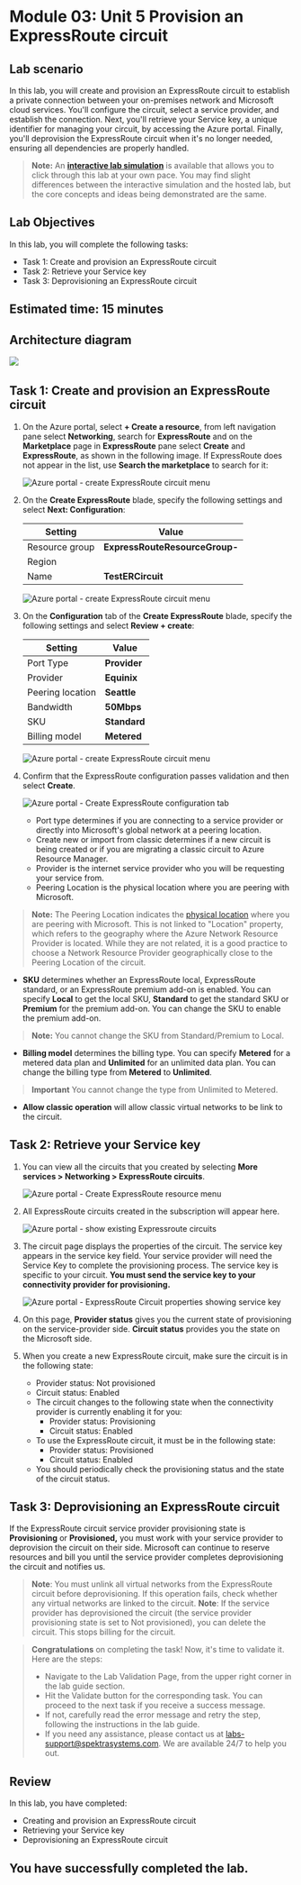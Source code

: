 # Module 03: Unit 5 Provision an ExpressRoute circuit

## Lab scenario

In this lab, you will create and provision an ExpressRoute circuit to establish a private connection between your on-premises network and Microsoft cloud services. You'll configure the circuit, select a service provider, and establish the connection. Next, you'll retrieve your Service key, a unique identifier for managing your circuit, by accessing the Azure portal. Finally, you'll deprovision the ExpressRoute circuit when it's no longer needed, ensuring all dependencies are properly handled. 

 > **Note:** An **[interactive lab simulation](https://mslabs.cloudguides.com/guides/AZ-700%20Lab%20Simulation%20-%20Provision%20an%20ExpressRoute%20circuit)** is available that allows you to click through this lab at your own pace. You may find slight differences between the interactive simulation and the hosted lab, but the core concepts and ideas being demonstrated are the same.


## Lab Objectives

In this lab, you will complete the following tasks:

+ Task 1: Create and provision an ExpressRoute circuit
+ Task 2: Retrieve your Service key
+ Task 3: Deprovisioning an ExpressRoute circuit

## Estimated time: 15 minutes

## Architecture diagram

  ‎![](../media/az700-m3-unit5.png)

## Task 1: Create and provision an ExpressRoute circuit

1. On the Azure portal, select **+ Create a resource**, from left navigation pane select **Networking**, search for **ExpressRoute** and on the **Marketplace** page in **ExpressRoute** pane select **Create** and **ExpressRoute**, as shown in the following image. If ExpressRoute does not appear in the list, use **Search the marketplace** to search for it:

   ![Azure portal - create ExpressRoute circuit menu](../media/express1.png)

1. On the **Create ExpressRoute** blade, specify the following settings and select **Next: Configuration**:

   |Setting|Value|
   |---|---|
   |Resource group|**ExpressRouteResourceGroup-<inject key="DeploymentID" enableCopy="false"/>**|
   |Region|**<inject key="Region" enableCopy="false"/>**|
   |Name|**TestERCircuit**|

   ![Azure portal - create ExpressRoute circuit menu](../media/task2.png)

1. On the **Configuration** tab of the **Create ExpressRoute** blade, specify the following settings and select **Review + create**:

   |Setting|Value|
   |---|---|
   |Port Type|**Provider**|
   |Provider|**Equinix**|
   |Peering location|**Seattle**|
   |Bandwidth|**50Mbps**|
   |SKU|**Standard**|
   |Billing model|**Metered**|

   ![Azure portal - create ExpressRoute circuit menu](../media/ExpressRoute.png)

1. Confirm that the ExpressRoute configuration passes validation and then select **Create**.

   ![Azure portal - Create ExpressRoute configuration tab](../media/ExpressRoute1.png)

   - Port type determines if you are connecting to a service provider or directly into Microsoft's global network at a peering location.
   - Create new or import from classic determines if a new circuit is being created or if you are migrating a classic circuit to Azure Resource Manager.
   - Provider is the internet service provider who you will be requesting your service from.
   - Peering Location is the physical location where you are peering with Microsoft.


> **Note:** The Peering Location indicates the [physical location](https://docs.microsoft.com/en-us/azure/expressroute/expressroute-locations) where you are peering with Microsoft. This is not linked to "Location" property, which refers to the geography where the Azure Network Resource Provider is located. While they are not related, it is a good practice to choose a Network Resource Provider geographically close to the Peering Location of the circuit.

   - **SKU** determines whether an ExpressRoute local, ExpressRoute standard, or an ExpressRoute premium add-on is enabled. You can specify **Local** to get the local SKU, **Standard** to get the standard SKU or **Premium** for the premium add-on. You can change the SKU to enable the premium add-on.

> **Note:** You cannot change the SKU from Standard/Premium to Local.

   - **Billing model** determines the billing type. You can specify **Metered** for a metered data plan and **Unlimited** for an unlimited data plan. You can change the billing type from **Metered** to **Unlimited**.

> **Important** You cannot change the type from Unlimited to Metered.

   - **Allow classic operation** will allow classic virtual networks to be link to the circuit.

## Task 2: Retrieve your Service key
 
1. You can view all the circuits that you created by selecting **More services &gt; Networking &gt; ExpressRoute circuits**.

   ![Azure portal - Create ExpressRoute resource menu](../media/task5.png)

1. All ExpressRoute circuits created in the subscription will appear here. 

   ![Azure portal - show existing Expressroute circuits](../media/task6.png)

1. The circuit page displays the properties of the circuit. The service key appears in the service key field. Your service provider will need the Service Key to complete the provisioning process. The service key is specific to your circuit. **You must send the service key to your connectivity provider for provisioning.**

   ![Azure portal - ExpressRoute Circuit properties showing service key](../media/task7.png)

1. On this page, **Provider status** gives you the current state of provisioning on the service-provider side. **Circuit status** provides you the state on the Microsoft side. 

1. When you create a new ExpressRoute circuit, make sure the circuit is in the following state:

   - Provider status: Not provisioned
   - Circuit status: Enabled
   - The circuit changes to the following state when the connectivity provider is currently enabling it for you:
     - Provider status: Provisioning
     - Circuit status: Enabled
   - To use the ExpressRoute circuit, it must be in the following state:
     - Provider status: Provisioned
     - Circuit status: Enabled
   - You should periodically check the provisioning status and the state of the circuit status.

## Task 3: Deprovisioning an ExpressRoute circuit

If the ExpressRoute circuit service provider provisioning state is **Provisioning** or **Provisioned,** you must work with your service provider to deprovision the circuit on their side. Microsoft can continue to reserve resources and bill you until the service provider completes deprovisioning the circuit and notifies us.

> **Note**: You must unlink all virtual networks from the ExpressRoute circuit before deprovisioning. If this operation fails, check whether any virtual networks are linked to the circuit.
> **Note**: If the service provider has deprovisioned the circuit (the service provider provisioning state is set to Not provisioned), you can delete the circuit. This stops billing for the circuit.


<validation step="d6ba71c7-11b3-4d31-97c6-fa7f26cea24e" />

> **Congratulations** on completing the task! Now, it's time to validate it. Here are the steps:
 > - Navigate to the Lab Validation Page, from the upper right corner in the lab guide section.
 > - Hit the Validate button for the corresponding task. You can proceed to the next task if you receive a success message.
 > - If not, carefully read the error message and retry the step, following the instructions in the lab guide.
 > - If you need any assistance, please contact us at labs-support@spektrasystems.com. We are available 24/7 to help you out.

## Review

In this lab, you have completed:

+ Creating and provision an ExpressRoute circuit
+ Retrieving your Service key
+ Deprovisioning an ExpressRoute circuit

## You have successfully completed the lab.
